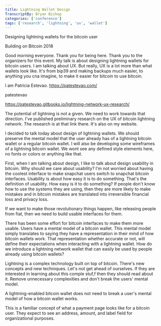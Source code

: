 ```yaml
---
title: Lightning Wallet Design
TranscriptBy: Bryan Bishop
categories: ['conference']
tags: ['research', 'lightning', 'ux', 'wallet']
---
```


Designing lightning wallets for the bitcoin user

Building on Bitcoin 2018

Good morning everyone. Thank you for being here. Thank you to the organizers for this event. My talk is about designing lightning wallets for bitcoin users. I am talking about UX. But really, UX is a lot more than what wallets look like. It's from bip39 and making backups much easier, to anything you cna imagine, to make it easier for bitcoin to use bitcoin.

I am Patricia Estevao.
https://patestevao.com/

patestevao

https://patestevao.gitbooks.io/lightning-network-ux-research/

The potential of lightning is not a given. We need to work towards that direction. I've published preliminary research on the UX of bitcoin lightning network. The research is at that link there. It's also on my website.

I decided to talk today about design of lightning wallets. We should preserve the mental model that the user already has of a lightning bitcoin wallet or a regular bitcoin wallet. I will also be developing some wireframes  of a lightning bitcoin wallet.  We wont see any defined style elements here, no fonts or colors or anything like that.

First, when I am talking about design, I like to talk about design usability in bitcoin. Why should we care about usability? I'm not worried about having the coolest interface to make snapchat users switch to snapchat bitcoin interfaces. Usability is about how easy it is to do something. That's the definition of usability. How easy is it to do something? If people don't know how to use the systems they are using, then they are more likely to make mistakes and in bitcoin mistakes are translated into irreversible financial loss and privacy loss.

If we want to make those revolutionary things happen, like releasing people from fiat, then we need to build usable interfaces for them.

There has been some effort for bitcoin interfaces to make them more usable. Users have a mental model of a bitcoin wallet. This mental model simply translates to saying they have a representation in their mind of how bitcoin wallets work. That representation whether accurate or not, will define their expectations when interacting with a lightning wallet. How do we introduce a lightning network wallet that can easily be used by people already using bitcoin wallets?

Lightning is a complex technology built on top of bitcoin. There's new concepts and new techniques.  Let's not get ahead of ourselves. If they are interested in learning about this comple stuf,f then they should read about it. Remove unnecessary complexities and don't break the users' mental model.

A lightning-enabled bitcoin wallet does not need to break a user's mental model of how a bitcoin wallet works.

This is a familiar concept of what a payment page looks like for a bitcoin user. They expect to see an address, amount, and label field for organizational purposes.
